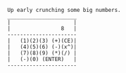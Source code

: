 ```
Up early crunching some big numbers.
______________________
|                    |
|                8   |
----------------------
|   (1)(2)(3) (+)(CE)|
|   (4)(5)(6) (-)(x^)|
|   (7)(8)(9) (*)(/) |
|   (-)(0) (ENTER)   |
----------------------
```

<!---
DryToaster/DryToaster is a ✨ special ✨ repository because its `README.md` (this file) appears on your GitHub profile.
You can click the Preview link to take a look at your changes.
--->
